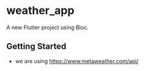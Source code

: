 # weather_app

A new Flutter project using Bloc.

## Getting Started

- we are using https://www.metaweather.com/api/
